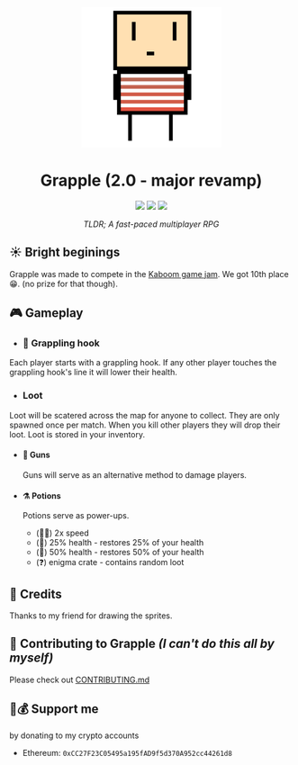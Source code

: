 <div align="center">

![](./public/assets/images/player.png)

# Grapple (2.0 - major revamp)

![](https://img.shields.io/github/license/PoseidonCoder/grapple?style=flat-square)
![](https://img.shields.io/badge/contributions-welcome-orange.svg?style=flat-square)
[![](http://hits.dwyl.com/PoseidonCoder/grapple.svg)](http://hits.dwyl.com/PoseidonCoder/grapple?style=for-the-badge)

_TLDR; A fast-paced multiplayer RPG_

</div>

## ☀️ Bright beginings

Grapple was made to compete in the [Kaboom game jam](https://replit.com/talk/announcements/KABOOM-JAM/127934).
We got 10th place 😁.
(no prize for that though).

## 🎮 Gameplay

-   ### 🎣 Grappling hook

Each player starts with a grappling hook. If any other player touches the grappling hook's line it will lower their health.

-   ### Loot

Loot will be scatered across the map for anyone to collect.
They are only spawned once per match.
When you kill other players they will drop their loot.
Loot is stored in your inventory.

-   #### 🔫 Guns

    Guns will serve as an alternative method to damage players.

-   #### ⚗️ Potions

    Potions serve as power-ups.

    -   (🏃‍♂️) 2x speed
    -   (💖) 25% health - restores 25% of your health
    -   (💖) 50% health - restores 50% of your health
    -   (❓) enigma crate - contains random loot

## 👥 Credits

Thanks to my friend for drawing the sprites.

## 🤝 Contributing to Grapple _(I can't do this all by myself)_

Please check out [CONTRIBUTING.md](/.github/CONTRIBUTING.md)

## 🤝💰 Support me

by donating to my crypto accounts

-   Ethereum: `0xCC27F23C05495a195fAD9f5d370A952cc44261d8`
